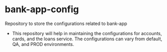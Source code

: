 # bank-app-config
Repository to store the configurations related to bank-app


* This repository will help in maintaining the configurations for accounts, cards, and the loans service. The configurations can vary from default, QA, and PROD environments.
